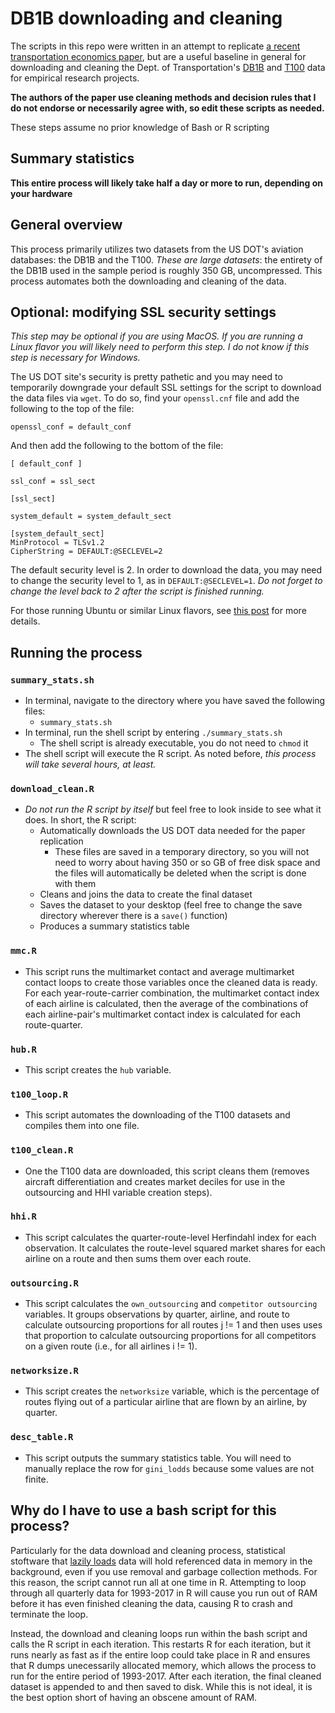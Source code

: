 # DB1B downloading and cleaning

The scripts in this repo were written in an attempt to replicate [a recent transportation economics paper](https://evergreen.loyola.edu/kmtan/www/Research/TacitCollusionSouthwestAirlines_KimKimTan.pdf), but are a useful baseline in general for downloading and cleaning the Dept. of Transportation's [DB1B](https://www.transtats.bts.gov/Tables.asp?DB_ID=125&DB_Name=Airline%20Origin%20and%20Destination%20Survey%20%28DB1B%29&DB_Short_Name=Origin%20and%20Destination%20Survey) and [T100](https://www.transtats.bts.gov/Tables.asp?DB_ID=111&DB_Name=Air%20Carrier%20Statistics%20%28Form%2041%20Traffic%29-%20All%20Carriers&DB_Short_Name=Air%20Carriers) data for empirical research projects.

**The authors of the paper use cleaning methods and decision rules that I do not endorse or necessarily agree with, so edit these scripts as needed.**

These steps assume no prior knowledge of Bash or R scripting

## Summary statistics

**This entire process will likely take half a day or more to run, depending on your hardware**

## General overview

This process primarily utilizes two datasets from the US DOT's aviation databases: the DB1B and the T100. *These are large datasets*: the entirety of the DB1B used in the sample period is roughly 350 GB, uncompressed. This process automates both the downloading and cleaning of the data.

## Optional: modifying SSL security settings

*This step may be optional if you are using MacOS. If you are running a Linux flavor you will likely need to perform this step. I do not know if this step is necessary for Windows.*

The US DOT site's security is pretty pathetic and you may need to temporarily downgrade your default SSL settings for the script to download the data files via `wget`. To do so, find your `openssl.cnf` file and add the following to the top of the file:

```
openssl_conf = default_conf
```

And then add the following to the bottom of the file:

```
[ default_conf ]

ssl_conf = ssl_sect

[ssl_sect]

system_default = system_default_sect

[system_default_sect]
MinProtocol = TLSv1.2
CipherString = DEFAULT:@SECLEVEL=2
```
The default security level is 2. In order to download the data, you may need to change the security level to 1, as in `DEFAULT:@SECLEVEL=1`. *Do not forget to change the level back to 2 after the script is finished running.*

For those running Ubuntu or similar Linux flavors, see [this post](https://askubuntu.com/questions/1233186/ubuntu-20-04-how-to-set-lower-ssl-security-level) for more details.

## Running the process

### `summary_stats.sh`

- In terminal, navigate to the directory where you have saved the following files:
	- `summary_stats.sh`
- In terminal, run the shell script by entering `./summary_stats.sh`
	- The shell script is already executable, you do not need to `chmod` it
- The shell script will execute the R script. As noted before, *this process will take several hours, at least.*

### `download_clean.R`

- *Do not run the R script by itself* but feel free to look inside to see what it does. In short, the R script:
	- Automatically downloads the US DOT data needed for the paper replication
		- These files are saved in a temporary directory, so you will not need to worry about having 350 or so GB of free disk space and the files will automatically be deleted when the script is done with them
	- Cleans and joins the data to create the final dataset
	- Saves the dataset to your desktop (feel free to change the save directory wherever there is a `save()` function)
	- Produces a summary statistics table

### `mmc.R`

- This script runs the multimarket contact and average multimarket contact loops to create those variables once the cleaned data is ready. For each year-route-carrier combination, the multimarket contact index of each airline is calculated, then the average of the combinations of each airline-pair's multimarket contact index is calculated for each route-quarter.

### `hub.R`

- This script creates the `hub` variable.

### `t100_loop.R`

- This script automates the downloading of the T100 datasets and compiles them into one file.

### `t100_clean.R`

- One the T100 data are downloaded, this script cleans them (removes aircraft differentiation and creates market deciles for use in the outsourcing and HHI variable creation steps).

### `hhi.R`

- This script calculates the quarter-route-level Herfindahl index for each observation. It calculates the route-level squared market shares for each airline on a route and then sums them over each route.

### `outsourcing.R`

- This script calculates the `own_outsourcing` and `competitor outsourcing` variables. It groups observations by quarter, airline, and route to calculate outsourcing proportions for all routes j != 1 and then uses uses that proportion to calculate outsourcing proportions for all competitors on a given route (i.e., for all airlines i != 1).

### `networksize.R`

- This script creates the `networksize` variable, which is the percentage of routes flying out of a particular airline that are flown by an airline, by quarter.

### `desc_table.R`

- This script outputs the summary statistics table. You will need to manually replace the row for `gini_lodds` because some values are not finite.

## Why do I have to use a bash script for this process?

Particularly for the data download and cleaning process, statistical stoftware that [lazily loads](https://en.wikipedia.org/wiki/Lazy_loading) data will hold referenced data in memory in the background, even if you use removal and garbage collection methods. For this reason, the script cannot run all at one time in R. Attempting to loop through all quarterly data for 1993-2017 in R will cause you run out of RAM before it has even finished cleaning the data, causing R to crash and terminate the loop.

Instead, the download and cleaning loops run within the bash script and calls the R script in each iteration. This restarts R for each iteration, but it runs nearly as fast as if the entire loop could take place in R and ensures that R dumps unecessarily allocated memory, which allows the process to run for the entire period of 1993-2017. After each iteration, the final cleaned dataset is appended to and then saved to disk. While this is not ideal, it is the best option short of having an obscene amount of RAM.
